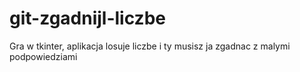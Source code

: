# git-zgadnijl-liczbe
Gra w tkinter, aplikacja losuje liczbe i ty musisz ja zgadnac z malymi podpowiedziami
